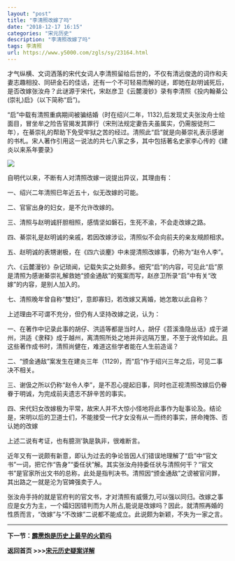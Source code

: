 ```yaml
---
layout: "post"
title: "李清照改嫁了吗"
date: "2018-12-17 16:15"
categories: "宋元历史"
description: "李清照改嫁了吗"
tags: 李清照
url: https://www.y5000.com/zgls/sy/23164.html
---
```






才气纵横、文词洒落的宋代女词人李清照留给后世的，不仅有清远俊逸的词作和夫妻志趣相投、同研金石的佳话，还有一个不可轻易而解的谜，即她在赵明诚死后，是否改嫁张汝舟？此谜源于宋代，宋赵彦卫《云麓漫钞》录有李清照《投内翰綦公(崇礼)启》（以下简称“启”)。

“启”中载有清照重病期间被骗结婚（时在绍兴二年，1132),后发现丈夫张汝舟士绘面目，冒坐牟之险告官揭发其罪行（宋刑法规定妻告夫虽属实，仍需服徒刑二年），在綦崇礼的帮助下免受牢狱之苦的经过。清照此“启”就是向綦崇礼表示感谢的书札。宋人著作引用这一说法的共七八家之多，其中包括著名史家李心传的《建炎以来系年要录》

![](https://img.y5000.com/uploads/allimg/170630/8-1F6300920234D.jpg)

自明代以来，不断有人对清照改嫁一说提出异议，其理由有：

一、绍兴二年清照巳年近五十，似无改嫁的可能。

二、官宦出身的妇女，是不允许改嫁的。

三、清照与赵明诚肝胆相照，感情坚如磐石，生死不渝，不会走改嫁之路。

四、綦崇礼是赵明诚的亲戚，若因改嫁涉讼，清照似不会向前夫的亲友覜颜相求。

五、赵明诚的表甥谢极，在《四六谈麈》中未提清照改嫁事，仍称为“赵令人李”。

六、《云麓漫钞》杂记琐闻，记载失实之处颇多。细究“启”的内容，可见此“启”原是清照为感谢綦崇礼解救她“颁金通敌”的冤案而写，赵彦卫所录“启”中有关“改嫁”的内容，是别人加入的。

七、清照晚年曾自称“雙妇”，意即寡妇，若改嫁又离婚，她怎敢以此自称？

上述理由不可谓不充分，但仍有人坚持改嫁之说，认为：

一、在著作中记录此事的胡仔、洪适等都是当时人，胡仔《苕溪渔隐丛话》成于湖州，洪适《隶释》成于越州，离清照所处之地并非远隔万里，不至于讹传如此。且这些著作成书时，清照尚健在，难道这些学者能在人生前造谣？

二、“颁金通敌”案发生在建炎三年（1129)，而“启”作于绍兴三年之后，可见二事决不相关。

三、谢伋之所以仍称“赵令人李”，是不忍心提起旧事，同时也正视清照改嫁后仍眷眷于明诚，为完成前夫遗志不辞辛苦的事实。

四、宋代妇女改嫁极为平常，故宋人并不大惊小怪地将此事作为耻事论及。结论是，宋明以后的卫道士们，不能接受一代才女没有从一而终的事实，拼命掩饰、否认她的改嫁

上述二说有考证，也有臆测’孰是孰非，很难断言。

近年又有一说颇有新意，即认为过去的争论皆因人们错误地理解了“启”中“官文书”一词，把它作“告身”“委任状”解。其实张汝舟持委任状与清照何干？“官文书”是官家所出文书的总称，此处是指判决书。清照因“颁金通敌”之谤被官问罪，其出路之一就是沦为官婢强卖于人。

张汝舟手持的就是官府判的官文书，才对清照有威慑力,可以强以同归。改嫁之事应是女方为主，一个孀妇因错判而为人所占,能说是改嫁吗？因此，就清照再婚的性质而言，“改嫁”与“不改嫁”二说都不能成立。此说颇为新颖，不失为一家之言。

* * *

**下一节：[霹雳炮是历史上最早的火箭吗](https://www.y5000.com/zgls/sy/23165.html)**

**返回首页 >>>[宋元历史疑案详解](https://www.y5000.com/zgls/sy/23199.html)**
